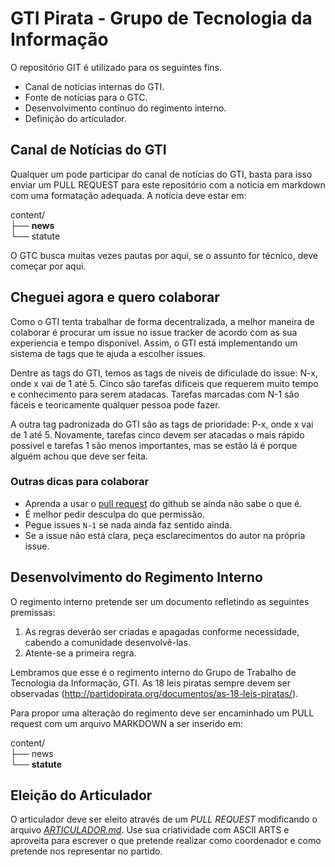 # GTI Pirata - Grupo de Tecnologia da Informação

O repositório GIT é utilizado para os seguintes fins.

* Canal de notícias internas do GTI.
* Fonte de notícias para o GTC.
* Desenvolvimento contínuo do regimento interno.
* Definição do articulador.

## Canal de Notícias do GTI

Qualquer um pode participar do canal de notícias do GTI, basta para isso enviar um PULL REQUEST para este repositório com a notícia em markdown com uma formatação adequada. A notícia deve estar em:

content/    
├── **news**    
└── statute     

O GTC busca muitas vezes pautas por aqui, se o assunto for técnico, deve começar por aqui.

## Cheguei agora e quero colaborar

Como o GTI tenta trabalhar de forma decentralizada, a melhor maneira de colaborar é procurar um issue no issue tracker de acordo com as sua experiencia e tempo disponível. Assim, o GTI está implementando um sistema de tags que te ajuda a escolher issues.

Dentre as tags do GTI, temos as tags de niveis de dificulade do issue: N-x, onde x vai de 1 até 5. Cinco são tarefas dificeis que requerem muito tempo e conhecimento para serem atadacas. Tarefas marcadas com N-1 são fáceis e teoricamente qualquer pessoa pode fazer.

A outra tag padronizada do GTI são as tags de prioridade: P-x, onde x vai de 1 até 5. Novamente, tarefas cinco devem ser atacadas o mais rápido possivel e tarefas 1 são menos importantes, mas se estão lá é porque alguém achou que deve ser feita.

### Outras dicas para colaborar

* Aprenda a usar o [pull request](https://help.github.com/articles/about-pull-requests/) do github se ainda não sabe o que é.
* É melhor pedir desculpa do que permissão.
* Pegue issues `N-1` se nada ainda faz sentido ainda.
* Se a issue não está clara, peça esclarecimentos do autor na própria issue.

## Desenvolvimento do Regimento Interno

O regimento interno pretende ser um documento refletindo as seguintes premissas:

1. As regras deverão ser criadas e apagadas conforme necessidade, cabendo a comunidade desenvolvê-las.
2. Atente-se a primeira regra.

Lembramos que esse é o regimento interno do Grupo de Trabalho de Tecnologia da Informação, GTI. As 18 leis piratas sempre devem ser observadas (http://partidopirata.org/documentos/as-18-leis-piratas/).

Para propor uma alteração do regimento deve ser encaminhado um PULL request com um arquivo MARKDOWN a ser inserido em:

content/  
├── news  
└── **statute**  

## Eleição do Articulador

O articulador deve ser eleito através de um _PULL REQUEST_ modificando o arquivo [_ARTICULADOR.md_](../master/articulador.md). Use sua criatividade com ASCII ARTS e aproveita para escrever o que pretende realizar como coordenador e como pretende nos representar no partido.
